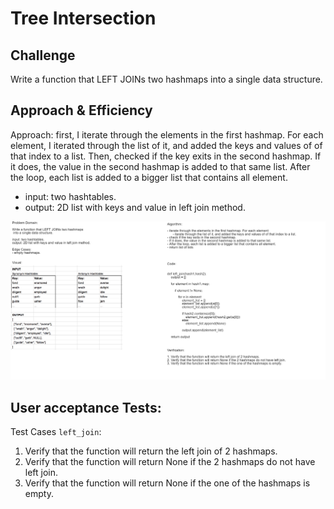 # Tree Intersection

## Challenge
Write a function that LEFT JOINs two hashmaps into a single data structure.

## Approach & Efficiency
Approach: first, I iterate through the elements in the first hashmap. For each element, I iterated through the list of it, and added the keys and values of of that index to a list. Then, checked if the key exits in the second hashmap. If it does, the value in the second hashmap is added to that same list. After the loop, each list is added to a bigger list that contains all element.  

* input: two hashtables.
* output: 2D list with keys and value in left join method.

![Left Join](left_join.png)

## User acceptance Tests:
Test Cases `left_join`:
1. Verify that the function will return the left join of 2 hashmaps.
2. Verify that the function will return None if the 2 hashmaps do not have left join.
3. Verify that the function will return None if the one of the hashmaps is empty.



